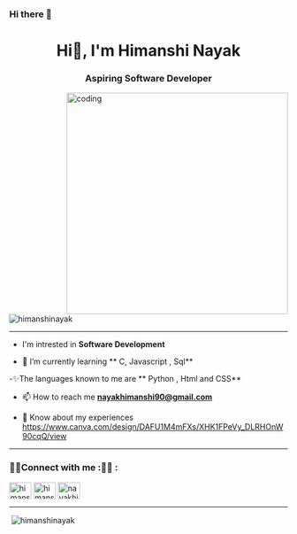 ### Hi there 👋

<!--
**HimanshiNayak/HimanshiNayak** is a ✨ _special_ ✨ repository because its `README.md` (this file) appears on your GitHub profile.

Here are some ideas to get you started:

- 🔭 I’m currently working on ...
- 🌱 I’m currently learning ...
- 👯 I’m looking to collaborate on ...
- 🤔 I’m looking for help with ...
- 💬 Ask me about ...
- 📫 How to reach me: ...
- 😄 Pronouns: ...
- ⚡ Fun fact: ...
-->

<h1 align="center">Hi👋, I'm Himanshi Nayak</h1>
<h3 align="center">Aspiring Software Developer</h3>
<img align="right" alt="coding" width="400" src="https://miro.medium.com/max/1400/1*qdAW1TjCN57h1lbuuzvchg.gif"
<p align="left"> <img src="https://komarev.com/ghpvc/?username=himanshinayak&label=Profile%20views&color=0e75b6&style=flat" alt="himanshinayak" /> </p>

<hr>

- I'm intrested in **Software Development**

- 🌱 I’m currently learning ** C, Javascript , Sql**

-✨The languages known to me are ** Python , Html and CSS**

- 📫 How to reach me **nayakhimanshi90@gmail.com**

- 📄 Know about my experiences https://www.canva.com/design/DAFU1M4mFXs/XHK1FPeVy_DLRHOnW90cqQ/view

<hr>

<h3 align="left"> 🤝🤝Connect with me :🤝🤝
:</h3>

<p align="left">
<a href="https://twitter.com/himanshi_nayak4" target="blank"><img align="center" src="https://raw.githubusercontent.com/rahuldkjain/github-profile-readme-generator/master/src/images/icons/Social/twitter.svg" alt="himanshi_nayak4" height="30" width="40" /></a>
<a href="https://linkedin.com/in/himanshi-nayak" target="blank"><img align="center" src="https://raw.githubusercontent.com/rahuldkjain/github-profile-readme-generator/master/src/images/icons/Social/linked-in-alt.svg" alt="himanshi-nayak" height="30" width="40" /></a>
<a href="https://instagram.com/nayakhimanshi1611" target="blank"><img align="center" src="https://raw.githubusercontent.com/rahuldkjain/github-profile-readme-generator/master/src/images/icons/Social/instagram.svg" alt="nayakhimanshi1611" height="30" width="40" /></a>
</p>

<hr>

<p>&nbsp;<img align="center" src="https://github-readme-stats.vercel.app/api?username=himanshinayak&show_icons=true&locale=en" alt="himanshinayak" /></p>
